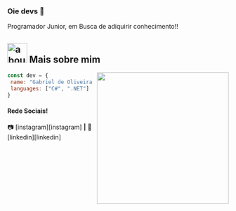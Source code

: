 ### Oie devs 👋

Programador Junior, em Busca de adiquirir conhecimento!!

## <img width="45" alt="about" src="https://raw.github.com/elizarov/elizarov/master/about.png"> Mais sobre mim

<img align="right" width="300" src="https://i2.wp.com/allhtaccess.info/wp-content/uploads/2018/03/programming.gif?fit=1281%2C716&ssl=1" />

```js
const dev = {
 name: "Gabriel de Oliveira Silva",
 languages: ["C#", ".NET"]
}
```

#### Rede Sociais!

📷 [instagram][instagram] **|** 
👔 [linkedin][linkedin]
